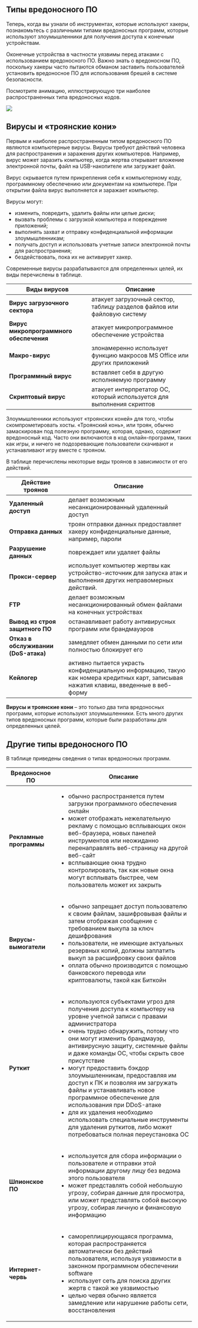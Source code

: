 <!-- 3.4.1 -->
## Типы вредоносного ПО

Теперь, когда вы узнали об инструментах, которые используют хакеры, познакомьтесь с различными типами вредоносных программ, которые используют злоумышленники для получения доступа к конечным устройствам.

Оконечные устройства в частности уязвимы перед атаками с использованием вредоносного ПО. Важно знать о вредоносном ПО, поскольку хакеры часто пытаются обманом заставить пользователей установить вредоносное ПО для использования брешей в системе безопасности.

Посмотрите анимацию, иллюстрирующую три наиболее распространенных типа вредоносных кодов.

![](./assets/3.4.1.gif)

<!-- 3.4.2 -->
## Вирусы и «троянские кони»

Первым и наиболее распространенным типом вредоносного ПО являются компьютерные вирусы. Вирусы требуют действий человека для распространения и заражения других компьютеров. Например, вирус может заразить компьютер, когда жертва открывает вложение электронной почты, файл на USB-накопителе или загружает файл.

Вирус скрывается путем прикрепления себя к компьютерному коду, программному обеспечению или документам на компьютере. При открытии файла вирус выполняется и заражает компьютер.

Вирусы могут:

* изменить, повредить, удалить файлы или целые диски;
* вызвать проблемы с загрузкой компьютера и повреждение приложений;
* выполнять захват и отправку конфиденциальной информации злоумышленникам;
* получать доступ и использовать учетные записи электронной почты для распространения;
* бездействовать, пока их не активирует хакер.

Современные вирусы разрабатываются для определенных целей, их виды перечислены в таблице.

| **Виды вирусов** | **Описание** |
| --- | --- |
| **Вирус загрузочного сектора** | атакует загрузочный сектор, таблицу разделов файлов или файловую систему |
| **Вирус микропрограммного обеспечения** | атакует микропрограммное обеспечение устройства |
| **Макро-вирус** | злонамеренно использует функцию макросов MS Office или других приложений |
| **Программный вирус** | вставляет себя в другую исполняемую программу |
| **Скриптовый вирус** | атакует интерпретатор ОС, который используется для выполнения скриптов |

Злоумышленники используют «троянских коней» для того, чтобы скомпрометировать хосты. «Троянский конь», или троян, обычно замаскирован под полезную программу, которая, однако, содержит вредоносный код. Часто они включаются в код онлайн-программ, таких как игры, и ничего не подозревающие пользователи скачивают и устанавливают игру вместе с трояном.

В таблице перечислены некоторые виды троянов в зависимости от его действий.

| **Действие троянов** | **Описание** |
| --- | --- |
| **Удаленный доступ** | делает возможным несанкционированный удаленный доступ |
| **Отправка данных** | троян отправки данных предоставляет хакеру конфиденциальные данные, например, пароли |
| **Разрушение данных** | повреждает или удаляет файлы |
| **Прокси-сервер** | использует компьютер жертвы как устройство-источник для запуска атак и выполнения других неправомерных действий. |
| **FTP** | делает возможным несанкционированный обмен файлами на конечных устройствах |
| **Вывод из строя защитного ПО** | останавливает работу антивирусных программ или брандмауэров |
| **Отказ в обслуживании (DoS-атака)** | замедляет обмен данными по сети или полностью блокирует его |
| **Кейлогер** | активно пытается украсть конфиденциальную информацию, такую как номера кредитных карт, записывая нажатия клавиш, введенные в веб-форму |

**Вирусы и троянские кони** – это только два типа вредоносных программ, которые используют злоумышленники. Есть много других типов вредоносных программ, которые были разработаны для определенных целей.

<!-- 3.4.3 -->
## Другие типы вредоносного ПО

В таблице приведены сведения о типах вредоносных программ.

| **Вредоносное ПО** | **Описание** |
| --- | --- |
| **Рекламные программы** | <ul><li>обычно распространяется путем загрузки программного обеспечения онлайн</li><li>может отображать нежелательную рекламу с помощью всплывающих окон веб-браузера, новых панелей инструментов или неожиданно перенаправлять веб-страницу на другой веб-сайт</li><li>всплывающие окна трудно контролировать, так как новые окна могут всплывать быстрее, чем пользователь может их закрыть</li></ul> |
| **Вирусы-вымогатели** | <ul><li>обычно запрещает доступ пользователю к своим файлам, зашифровывая файлы и затем отображая сообщение с требованием выкупа за ключ дешифрования</li><li>пользователи, не имеющие актуальных резервных копий, должны заплатить выкуп за расшифровку своих файлов</li><li>оплата обычно производится с помощью банковского перевода или криптовалюты, такой как Биткойн</li></ul> |
| **Руткит** | <ul><li>используются субъектами угроз для получения доступа к компьютеру на уровне учетной записи с правами администратора</li><li>очень трудно обнаружить, потому что они могут изменить брандмауэр, антивирусную защиту, системные файлы и даже команды ОС, чтобы скрыть свое присутствие</li><li>могут предоставить бэкдор злоумышленникам, предоставляя им доступ к ПК и позволяя им загружать файлы и устанавливать новое программное обеспечение для использования при DDoS-атаке</li><li>для их удаления необходимо использовать специальные инструменты для удаления руткитов, либо может потребоваться полная переустановка ОС</li></ul> |
| **Шпионское ПО** | <ul><li>используется для сбора информации о пользователе и отправки этой информации другому лицу без ведома этого пользователя</li><li>может представлять собой небольшую угрозу, собирая данные для просмотра, или может представлять собой высокую угрозу, собирая личную и финансовую информацию</li></ul> |
| **Интернет-червь** | <ul><li>самореплицирующаяся программа, которая распространяется автоматически без действий пользователя, используя уязвимости в законном программном обеспечении software</li><li>использует сеть для поиска других жертв с такой же уязвимостью</li><li>целью червя обычно является замедление или нарушение работы сети, восстановления</li></ul> |

<!-- 3.4.4 -->
<!-- quiz -->

